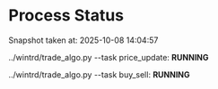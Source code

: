 # Process Status

Snapshot taken at: 2025-10-08 14:04:57

../wintrd/trade_algo.py --task price_update: **RUNNING**

../wintrd/trade_algo.py --task buy_sell: **RUNNING**


